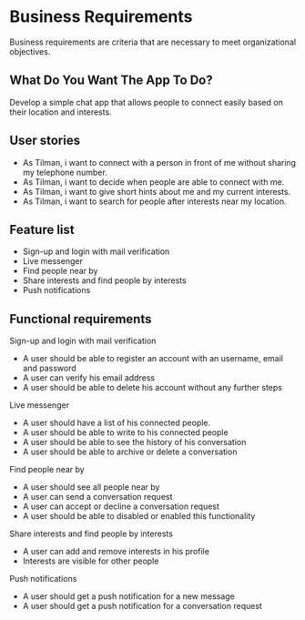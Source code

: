 # Business Requirements

Business requirements are criteria that are necessary to meet organizational objectives.

## What Do You Want The App To Do?

Develop a simple chat app that allows people to connect easily based on their location and interests.

## User stories

- As Tilman, i want to connect with a person in front of me without sharing my telephone number.
- As Tilman, i want to decide when people are able to connect with me.
- As Tilman, i want to give short hints about me and my current interests.
- As Tilman, i want to search for people after interests near my location.

## Feature list

- Sign-up and login with mail verification
- Live messenger
- Find people near by
- Share interests and find people by interests
- Push notifications

## Functional requirements

Sign-up and login with mail verification

- A user should be able to register an account with an username, email and password
- A user can verify his email address
- A user should be able to delete his account without any further steps

Live messenger

- A user should have a list of his connected people.
- A user should be able to write to his connected people
- A user should be able to see the history of his conversation
- A user should be able to archive or delete a conversation

Find people near by

- A user should see all people near by
- A user can send a conversation request
- A user can accept or decline a conversation request
- A user should be able to disabled or enabled this functionality

Share interests and find people by interests

- A user can add and remove interests in his profile
- Interests are visible for other people

Push notifications

- A user should get a push notification for a new message
- A user should get a push notification for a conversation request
